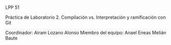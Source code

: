 LPP 51

Práctica de Laboratorio 2. Compilación vs. Interpretación y ramificación con Git

Coordinador: Airam Lozano Alonso
Miembro del equipo: Anael Eneas Melián Baute
